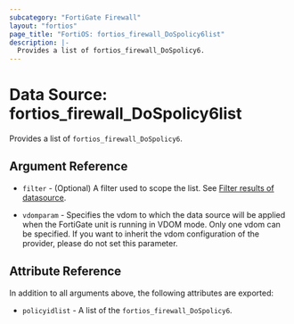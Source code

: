```yaml
---
subcategory: "FortiGate Firewall"
layout: "fortios"
page_title: "FortiOS: fortios_firewall_DoSpolicy6list"
description: |-
  Provides a list of fortios_firewall_DoSpolicy6.
---
```


# Data Source: fortios_firewall_DoSpolicy6list
Provides a list of `fortios_firewall_DoSpolicy6`.

## Argument Reference

* `filter` - (Optional) A filter used to scope the list. See [Filter results of datasource](https://registry.terraform.io/providers/fortinetdev/fortios/latest/docs/guides/fgt_filter).

* `vdomparam` - Specifies the vdom to which the data source will be applied when the FortiGate unit is running in VDOM mode. Only one vdom can be specified. If you want to inherit the vdom configuration of the provider, please do not set this parameter.

## Attribute Reference

In addition to all arguments above, the following attributes are exported:

* `policyidlist` -  A list of the `fortios_firewall_DoSpolicy6`.
